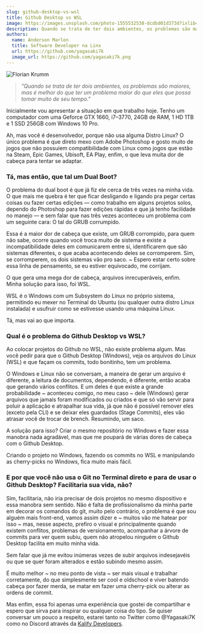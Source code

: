 ```yaml
---
slug: github-desktop-vs-wsl
title: Github Desktop vs WSL
image: https://images.unsplash.com/photo-1555532538-dcdbd01d373d?ixlib=rb-4.0.3&ixid=MnwxMjA3fDB8MHxwaG90by1wYWdlfHx8fGVufDB8fHx8&auto=format&fit=crop&w=964&q=80
description: Quando se trata de ter dois ambientes, os problemas são maiores, mas é melhor do que ter um problema maior do que eles que possa tomar muito de seu tempo.
authors:
  name: Anderson Marlon
  title: Software Developer na Linx
  url: https://github.com/yagasaki7k
  image_url: https://github.com/yagasaki7k.png
---
```


![](https://images.unsplash.com/photo-1555532538-dcdbd01d373d?ixlib=rb-4.0.3&ixid=MnwxMjA3fDB8MHxwaG90by1wYWdlfHx8fGVufDB8fHx8&auto=format&fit=crop&w=964&q=80 "Florian Krumm")

> _"Quando se trata de ter dois ambientes, os problemas são maiores, mas é melhor do que ter um problema maior do que eles que possa tomar muito de seu tempo."_

Inicialmente vou apresentar a situação em que trabalho hoje. Tenho um computador com uma Geforce GTX 1660, i7–3770, 24GB de RAM, 1 HD 1TB e 1 SSD 256GB com Windows 10 Pro.

Ah, mas você é desenvolvedor, porque não usa alguma Distro Linux?
O único problema é que direto mexo com Adobe Photoshop e gosto muito de jogos que não possuiem compatibilidade com Linux como jogos que estão na Steam, Epic Games, Ubisoft, EA Play, enfim, o que leva muita dor de cabeça para tentar se adaptar.

### Tá, mas então, que tal um Dual Boot?

O problema do dual boot é que já fiz ele cerca de três vezes na minha vida. O que mais me quebra é ter que ficar desligando e ligando pra pegar certas coisas ou fazer certas edições — como trabalho em alguns projetos solos, dependo do Photoshop para fazer edições rápidas e que já tenho facilidade no manejo — e sem falar que nas três vezes aconteceu um problema com um seguinte cara: O tal do GRUB corrumpido.

Essa é a maior dor de cabeça que existe, um GRUB corrompido, para quem não sabe, ocorre quando você troca muito de sistema e existe a incompatibilidade deles em comunicarem entre si, identificarem que são sistemas diferentes, o que acaba acontecendo deles se corromperem. Sim, se corromperem, os dois sistemas vão pro saco. ~ Espero estar certo sobre essa linha de pensamento, se eu estiver equivocado, me corrijam.

O que gera uma mega dor de cabeça, arquivos inrecuperáveis, enfim. Minha solução para isso, foi WSL.

WSL é o Windows com um Subsystem do Linux no próprio sistema, permitindo eu mexer no Terminal do Ubuntu (ou qualquer outra distro Linux instalada) e usufruir como se estivesse usando uma máquina Linux.

Tá, mas vai ao que importa.

### Qual é o problema do Github Desktop vs WSL?

Ao colocar projetos do Github no WSL, não existe problema algum. Mas você pedir para que o Github Desktop (Windows), veja os arquivos do Linux (WSL) e que façam os commits, todo bonitinho, tem um problema.

O Windows e Linux não se conversam, a maneira de gerar um arquivo é diferente, a leitura de documentos, dependendo, é diferente, então acaba que gerando vários conflitos. E um deles é que existe a grande probabilidade ~ aconteceu comigo, no meu caso ~ dele (Windows) gerar arquivos que jamais foram modificados ou criados e que só vão servir para poluir a aplicação e atrapalhar sua vida, já que não é possível remover eles (exceto pela CLI) e se deixar eles guardados (Stage Commits), eles vão atrasar você de trocar de brench. Resumindo, um saco.

A solução para isso? Criar o mesmo repositório no Windows e fazer essa manobra nada agradável, mas que me poupará de várias dores de cabeça com o Github Desktop.

Criando o projeto no Windows, fazendo os commits no WSL e manipulando as cherry-picks no Windows, fica muito mais fácil.

### E por que você não usa o Git no Terminal direto e para de usar o Github Desktop? Facilitaria sua vida, não?

Sim, facilitaria, não iria precisar de dois projetos no mesmo dispositivo e essa manobra sem sentido. Não é falta de profissionalismo da minha parte em decorar os comandos do git, muito pelo contrário, o problema é que sou alguém mais front-end, vamos assim dizer e ~ muitos vão me hatear por isso ~ mas, nesse aspecto, prefiro o visual e principalmente quando existem conflitos, problemas de versionamento, acompanhar a árvore de commits para ver quem subiu, quem não atropelou ninguém o Github Desktop facilita em muito minha vida.

Sem falar que já me evitou inúmeras vezes de subir arquivos indesejavéis ou que se quer foram alterados e estão subindo mesmo assim.

É muito melhor ~ no meu ponto de vista ~ ser mais visual e trabalhar corretamente, do que simplesmente ser cool e oldschool e viver batendo cabeça por fazer merda, se matar em fazer uma cherry-pick ou alterar as ordens de commit.

Mas enfim, essa foi apenas uma experiência que gostei de compartilhar e espero que sirva para inspirar ou qualquer coisa do tipo. Se quiser conversar um pouco a respeito, estarei tanto no Twitter como @Yagasaki7K como no Discord através da [Kalify Developers](https://discord.gg/jhSepmE7nN).
